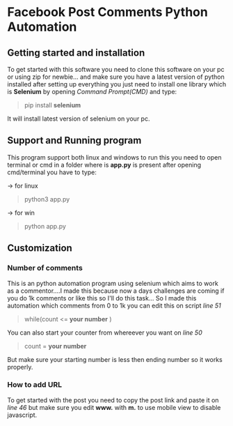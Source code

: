 # Facebook Post Comments Python Automation

## Getting started and installation

To get started with this software you need to clone this software on your pc or using zip for newbie...
and make sure you have a latest version of python installed after setting up everything you just need to install one library which is **Selenium** by opening *Command Prompt(CMD)* and type:

> pip install **selenium**

It will install latest version of selenium on your pc.

## Support and Running program

This program support both linux and windows to run this you need to open terminal or cmd in a folder where is **app.py** is present after opening cmd/terminal you have to type:

-> for linux

> python3 app.py

-> for win
> python app.py

## Customization

### Number of comments

This is an python automation program using selenium which aims to work as a commentor....I made this because now a days challenges are coming if you do 1k comments or like this so I'll do this task...
So I made this automation which comments from 0 to 1k you can edit this on script *line 51*

> while(count <= **your number** )

You can also start your counter from whereever you want on *line 50*

> count = **your number**

But make sure your starting number is less then ending number so it works properly.

### How to add URL

To get started with the post you need to copy the post link and paste it on *line 46* but make sure you edit **www.** with **m.** to use mobile view to disable javascript.
